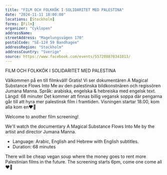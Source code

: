 ```yaml
---
title: "FILM OCH FOLKKÖK I SOLIDARITET MED PALESTINA"
date: "2024-11-11 18:00:00"
locations: [Stockholm]
forms: [Film]
organizer: "Cyklopen"
addressName: 
streetAddress: "Magelungsvägen 170"
postalCode: "SE-124 59 Bandhagen"
addressRegion: "Stockholm"
addressCountry: "Sverige"
source: https://www.facebook.com/events/557208870341013/
---
```

FILM OCH FOLKKÖK I SOLIDARITET MED PALESTINA

Välkommen på en till filmkväll! Gratis!
Vi ser dokumentären A Magical Substance Flows Into Me av den palestinska bildkonstnären och regissören Jumana Manna. 
Språk: arabiska, engelska & hebreiska med engelsk text. 
Längd: 68 minuter
Det kommer att finnas billig vegansk soppa där pengarna går till att hyra mer palestinsk film i framtiden. Visningen startar 18.00, kom alla kom en❤️🍉

Welcome to another film screening!

We'll watch the documentary A Magical Substance Flows Into Me by the artist and director Jumana Manna. 

- Language: Arabic, English and Hebrew with English subtitles.
- Duration: 68 minutes

There will be cheap vegan soup where the money goes to rent more Palestinian films in the future. The screening starts 6pm, come one come all❤️🍉
